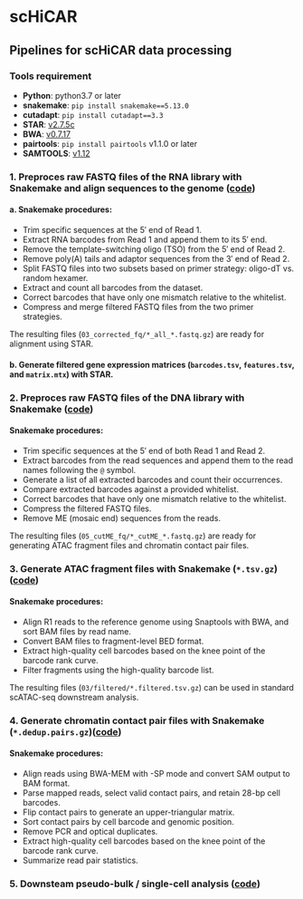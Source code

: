 # scHiCAR
## Pipelines for scHiCAR data processing

### Tools requirement

- **Python**: python3.7 or later
- **snakemake**:  `pip install snakemake==5.13.0`
- **cutadapt**: `pip install cutadapt==3.3`
- **STAR**: [v2.7.5c](https://github.com/alexdobin/STAR/releases/tag/2.7.5c)
- **BWA**: [v0.7.17](https://github.com/lh3/bwa/releases/tag/v0.7.17)
- **pairtools**: `pip install pairtools` v1.1.0 or later
- **SAMTOOLS**: [v1.12](https://github.com/samtools/samtools/releases/download/1.12/samtools-1.12.tar.bz2)

### 1. Preproces raw FASTQ files of the RNA library with Snakemake and align sequences to the genome ([code](https://github.com/monnneee/scHiCAR/tree/v2/1_RNA_preprocess))

#### a. Snakemake procedures:
- Trim specific sequences at the 5′ end of Read 1.  
- Extract RNA barcodes from Read 1 and append them to its 5′ end.  
- Remove the template-switching oligo (TSO) from the 5′ end of Read 2.  
- Remove poly(A) tails and adaptor sequences from the 3′ end of Read 2.  
- Split FASTQ files into two subsets based on primer strategy: oligo-dT vs. random hexamer.  
- Extract and count all barcodes from the dataset.  
- Correct barcodes that have only one mismatch relative to the whitelist.  
- Compress and merge filtered FASTQ files from the two primer strategies.

The resulting files (`03_corrected_fq/*_all_*.fastq.gz`) are ready for alignment using STAR.

#### b. Generate filtered gene expression matrices (`barcodes.tsv`, `features.tsv`, and `matrix.mtx`) with STAR.

### 2. Preproces raw FASTQ files of the DNA library with Snakemake ([code](https://github.com/monnneee/scHiCAR/tree/v2/2_DNA_preprocess))

#### Snakemake procedures:
- Trim specific sequences at the 5′ end of both Read 1 and Read 2.  
- Extract barcodes from the read sequences and append them to the read names following the `@` symbol.  
- Generate a list of all extracted barcodes and count their occurrences.  
- Compare extracted barcodes against a provided whitelist.  
- Correct barcodes that have only one mismatch relative to the whitelist.  
- Compress the filtered FASTQ files.  
- Remove ME (mosaic end) sequences from the reads.  

The resulting files (`05_cutME_fq/*_cutME_*.fastq.gz`) are ready for generating ATAC fragment files and chromatin contact pair files.

### 3. Generate ATAC fragment files with Snakemake (`*.tsv.gz`)([code](https://github.com/monnneee/scHiCAR/tree/v2/3_ATAC_fragment))

#### Snakemake procedures:
- Align R1 reads to the reference genome using Snaptools with BWA, and sort BAM files by read name.
- Convert BAM files to fragment-level BED format.
- Extract high-quality cell barcodes based on the knee point of the barcode rank curve.
- Filter fragments using the high-quality barcode list.

The resulting files (`03/filtered/*.filtered.tsv.gz`) can be used in standard scATAC-seq downstream analysis.

### 4. Generate chromatin contact pair files with Snakemake (`*.dedup.pairs.gz`)([code](https://github.com/monnneee/scHiCAR/tree/v2/4_chromatin_contact))

#### Snakemake procedures:
- Align reads using BWA-MEM with -SP mode and convert SAM output to BAM format.
- Parse mapped reads, select valid contact pairs, and retain 28-bp cell barcodes.
- Flip contact pairs to generate an upper-triangular matrix.
- Sort contact pairs by cell barcode and genomic position.
- Remove PCR and optical duplicates.
- Extract high-quality cell barcodes based on the knee point of the barcode rank curve.
- Summarize read pair statistics.

### 5. Downsteam pseudo-bulk / single-cell analysis ([code](https://github.com/monnneee/scHiCAR/tree/v2/))
